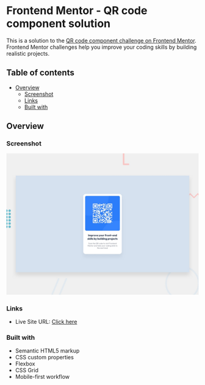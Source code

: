# Frontend Mentor - QR code component solution

This is a solution to the [QR code component challenge on Frontend Mentor](https://www.frontendmentor.io/challenges/qr-code-component-iux_sIO_H). Frontend Mentor challenges help you improve your coding skills by building realistic projects. 

## Table of contents

- [Overview](#overview)
  - [Screenshot](#screenshot)
  - [Links](#links)
  - [Built with](#built-with)

## Overview

### Screenshot

![](./preview.jpg)

### Links
- Live Site URL: [Click here](https://thiago-neves.github.io/QR-code-component/)

### Built with

- Semantic HTML5 markup
- CSS custom properties
- Flexbox
- CSS Grid
- Mobile-first workflow
